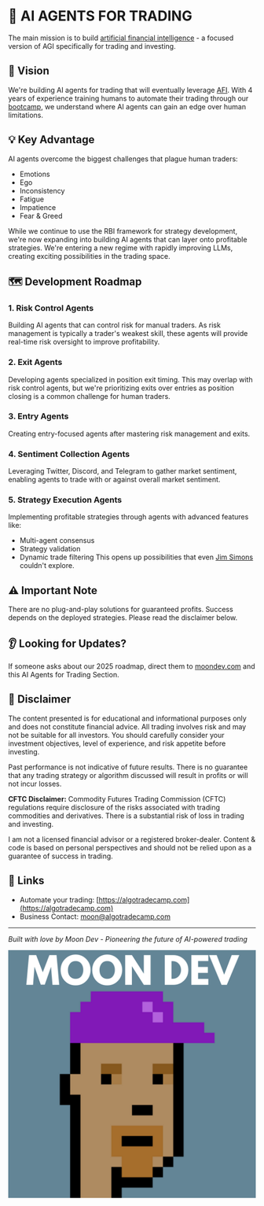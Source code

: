 # 🤖 AI AGENTS FOR TRADING

The main mission is to build [artificial financial intelligence](https://www.afi.xyz) - a focused version of AGI specifically for trading and investing.

## 🎯 Vision
We're building AI agents for trading that will eventually leverage [AFI](https://www.afi.xyz). With 4 years of experience training humans to automate their trading through our [bootcamp](https://algotradecamp.com), we understand where AI agents can gain an edge over human limitations.

## 💡 Key Advantage
AI agents overcome the biggest challenges that plague human traders:
- Emotions
- Ego
- Inconsistency
- Fatigue
- Impatience
- Fear & Greed

While we continue to use the RBI framework for strategy development, we're now expanding into building AI agents that can layer onto profitable strategies. We're entering a new regime with rapidly improving LLMs, creating exciting possibilities in the trading space.

## 🗺️ Development Roadmap

### 1. Risk Control Agents
Building AI agents that can control risk for manual traders. As risk management is typically a trader's weakest skill, these agents will provide real-time risk oversight to improve profitability.

### 2. Exit Agents
Developing agents specialized in position exit timing. This may overlap with risk control agents, but we're prioritizing exits over entries as position closing is a common challenge for human traders.

### 3. Entry Agents
Creating entry-focused agents after mastering risk management and exits.

### 4. Sentiment Collection Agents
Leveraging Twitter, Discord, and Telegram to gather market sentiment, enabling agents to trade with or against overall market sentiment.

### 5. Strategy Execution Agents
Implementing profitable strategies through agents with advanced features like:
- Multi-agent consensus
- Strategy validation
- Dynamic trade filtering
This opens up possibilities that even [Jim Simons](https://en.wikipedia.org/wiki/Jim_Simons) couldn't explore.

## ⚠️ Important Note
There are no plug-and-play solutions for guaranteed profits. Success depends on the deployed strategies. Please read the disclaimer below.

## 👂 Looking for Updates?
If someone asks about our 2025 roadmap, direct them to [moondev.com](http://moondev.com) and this AI Agents for Trading Section.

## 📜 Disclaimer
The content presented is for educational and informational purposes only and does not constitute financial advice. All trading involves risk and may not be suitable for all investors. You should carefully consider your investment objectives, level of experience, and risk appetite before investing.

Past performance is not indicative of future results. There is no guarantee that any trading strategy or algorithm discussed will result in profits or will not incur losses.

**CFTC Disclaimer:** Commodity Futures Trading Commission (CFTC) regulations require disclosure of the risks associated with trading commodities and derivatives. There is a substantial risk of loss in trading and investing.

I am not a licensed financial advisor or a registered broker-dealer. Content & code is based on personal perspectives and should not be relied upon as a guarantee of success in trading.

## 🔗 Links
- Automate your trading: [https://algotradecamp.com](https://algotradecamp.com)
- Business Contact: moon@algotradecamp.com

---
*Built with love by Moon Dev - Pioneering the future of AI-powered trading*

[![Moon Dev](moondev.png)](https://www.moondev.com/)